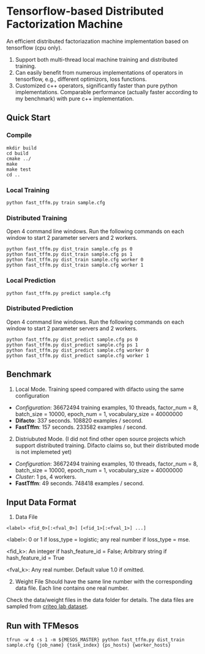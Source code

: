 # Tensorflow-based Distributed Factorization Machine
An efficient distributed factoriazation machine implementation based on tensorflow (cpu only).

1. Support both multi-thread local machine training and distributed training.
2. Can easily benefit from numerous implementations of operators in tensorflow, e.g., different optimizors, loss functions.
3. Customized c++ operators, significantly faster than pure python implementations. Comparable performance (actually faster according to my benchmark) with pure c++ implementation.

## Quick Start
### Compile
```
mkdir build
cd build
cmake ../
make
make test
cd ..
```
### Local Training
```
python fast_tffm.py train sample.cfg
```
### Distributed Training
Open 4 command line windows. Run the following commands on each window to start 2 parameter servers and 2 workers.
```
python fast_tffm.py dist_train sample.cfg ps 0
python fast_tffm.py dist_train sample.cfg ps 1
python fast_tffm.py dist_train sample.cfg worker 0
python fast_tffm.py dist_train sample.cfg worker 1
```
### Local Prediction
```
python fast_tffm.py predict sample.cfg
```
### Distributed Prediction
Open 4 command line windows. Run the following commands on each window to start 2 parameter servers and 2 workers.
```
python fast_tffm.py dist_predict sample.cfg ps 0
python fast_tffm.py dist_predict sample.cfg ps 1
python fast_tffm.py dist_predict sample.cfg worker 0
python fast_tffm.py dist_predict sample.cfg worker 1
```
## Benchmark

1. Local Mode. Training speed compared with difacto using the same configuration

  + *Configuration*: 36672494 training examples, 10 threads, factor_num = 8, batch_size = 10000, epoch_num = 1, vocabulary_size = 40000000
  + **Difacto**: 337 seconds. 108820 examples / second.
  + **FastTffm**: 157 seconds. 233582 examples / second.
  
2. Distriubuted Mode. (I did not find other open source projects which support distributed training. Difacto claims so, but their distributed mode is not implemeted yet)
  + *Configuration*: 36672494 training examples, 10 threads, factor_num = 8, batch_size = 10000, epoch_num = 1, vocabulary_size = 40000000
  + *Cluster*: 1 ps, 4 workers.
  + **FastTffm**: 49 seconds. 748418 examples / second.
  
## Input Data Format
1. Data File
  ```
  <label> <fid_0>[:<fval_0>] [<fid_1>[:<fval_1>] ...]
  ```
  \<label\>: 0 or 1 if loss_type = logistic; any real number if loss_type = mse.

  \<fid_k\>: An integer if hash_feature_id = False; Arbitrary string if hash_feature_id = True

  \<fval_k\>: Any real number. Default value 1.0 if omitted.

2. Weight File
  Should have the same line number with the corresponding data file. Each line contains one real number.

Check the data/weight files in the data folder for details. The data files are sampled from [criteo lab dataset](http://labs.criteo.com/tag/dataset/).

## Run with TFMesos

```
tfrun -w 4 -s 1 -m ${MESOS_MASTER} python fast_tffm.py dist_train sample.cfg {job_name} {task_index} {ps_hosts} {worker_hosts}
```
